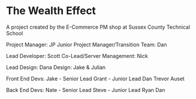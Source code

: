 # The Wealth Effect

A project created by the E-Commerce PM shop at Sussex County Technical School

Project Manager: JP
Junior Project Manager/Transition Team: Dan

Lead Developer: Scott
Co-Lead/Server Management: Nick

Lead Design: Dana
Design: Jake & Julian

Front End Devs:
Jake - Senior Lead
Grant - Junior Lead
Dan
Trevor
Auset

Back End Devs:
Nate - Senior Lead
Steve - Junior Lead
Ryan
Dan
